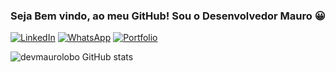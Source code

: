 ### Seja Bem vindo, ao meu GitHub! Sou o Desenvolvedor Mauro 😀

[![LinkedIn](https://img.shields.io/badge/linkedin-%230077B5.svg?style=for-the-badge&logo=linkedin&logoColor=white)](https://www.linkedin.com/in/mauro-cesar-108754140/)
[![WhatsApp](https://img.shields.io/badge/WhatsApp-25D366?style=for-the-badge&logo=whatsapp&logoColor=white)](https://wa.me/5519994149901)
[![Portfolio](https://img.shields.io/badge/Portfolio-%23000000.svg?style=for-the-badge&logo=firefox&logoColor=#FF7139)](https://portfolio-mauro.vercel.app/)

![devmaurolobo GitHub stats](https://github-readme-stats.vercel.app/api?username=devmaurolobo&show_icons=true&theme=radical)
